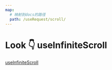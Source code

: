 ```yaml
---
map:
  # 映射到docs的路径
  path: /useRequest/scroll/
---
```


# Look 👇 useInfiniteScroll

<a href="/docs/hooks/useInfiniteScroll/" >useInfiniteScroll</a>
